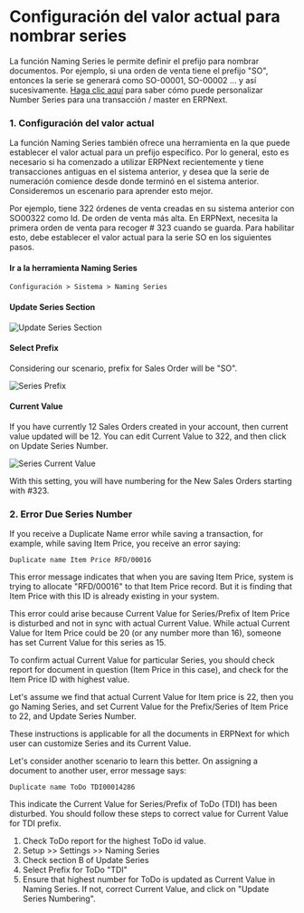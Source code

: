 <!-- add-breadcrumbs -->
# Configuración del valor actual para nombrar series

La función Naming Series le permite definir el prefijo para nombrar documentos. Por ejemplo, si una orden de venta tiene el prefijo "SO", entonces la serie se generará como SO-00001, SO-00002 ... y así sucesivamente. [Haga clic aquí](/docs/user/manual/en/setting-up/settings/naming-series.html) para saber cómo puede personalizar Number Series para una transacción / master en ERPNext.

### 1. Configuración del valor actual

La función Naming Series también ofrece una herramienta en la que puede establecer el valor actual para un prefijo específico. Por lo general, esto es necesario si ha comenzado a utilizar ERPNext recientemente y tiene transacciones antiguas en el sistema anterior, y desea que la serie de numeración comience desde donde terminó en el sistema anterior. Consideremos un escenario para aprender esto mejor.

Por ejemplo, tiene 322 órdenes de venta creadas en su sistema anterior con SO00322 como Id. De orden de venta más alta. En ERPNext, necesita la primera orden de venta para recoger # 323 cuando se guarda. Para habilitar esto, debe establecer el valor actual para la serie SO en los siguientes pasos.

#### Ir a la herramienta Naming Series

`Configuración > Sistema > Naming Series`

#### Update Series Section

<img alt="Update Series Section" class="screenshot" src="{{docs_base_url}}/assets/img/articles/current-no-1.png">

#### Select Prefix

Considering our scenario, prefix for Sales Order will be "SO".

<img alt="Series Prefix" class="screenshot" src="{{docs_base_url}}/assets/img/articles/current-no-2.png">

#### Current Value

If you have currently 12 Sales Orders created in your account, then current value updated will be 12. You can edit Current Value to 322, and then click on Update Series Number.

<img alt="Series Current Value" class="screenshot" src="{{docs_base_url}}/assets/img/articles/current-no-3.png">

With this setting, you will have numbering for the New Sales Orders starting with #323.

### 2. Error Due Series Number

If you receive a Duplicate Name error while saving a transaction, for example, while saving Item Price, you receive an error saying:

`Duplicate name Item Price RFD/00016`

This error message indicates that when you are saving Item Price, system is trying to allocate "RFD/00016" to that Item Price record. But it is finding that Item Price with this ID is already existing in your system.

This error could arise because Current Value for Series/Prefix of Item Price is disturbed and not in sync with actual Current Value. While actual Current Value for Item Price could be 20 (or any number more than 16), someone has set Current Value for this series as 15. 

To confirm actual Current Value for particular Series, you should check report for document in question (Item Price in this case), and check for the Item Price ID with highest value. 

Let's assume we find that actual Current Value for Item price is 22, then you go Naming Series, and set Current Value for the Prefix/Series of Item Price to 22, and Update Series Number.

These instructions is applicable for all the documents in ERPNext for which user can customize Series and its Current Value.

Let's consider another scenario to learn this better. On assigning a document to another user, error message says:

`Duplicate name ToDo TDI00014286`

This indicate the Current Value for Series/Prefix of ToDo (TDI) has been disturbed. You should follow these steps to correct value for Current Value for TDI prefix.

1. Check ToDo report for the highest ToDo id value.
1. Setup >> Settings >> Naming Series
1. Check section B of Update Series
1. Select Prefix for ToDo "TDI"
1. Ensure that highest number for ToDo is updated as Current Value in Naming Series. If not, correct Current Value, and click on "Update Series Numbering".

<!-- markdown -->
